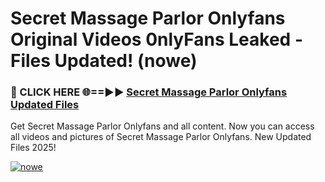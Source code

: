 # Secret Massage Parlor Onlyfans Original Videos 0nlyFans Leaked - Files Updated! (nowe)

<h3>🔴 CLICK HERE 🌐==►► <a href="https://tinyurl.com/ms9xzufz" rel="nofollow">Secret Massage Parlor Onlyfans Updated Files</a></h3>

Get Secret Massage Parlor Onlyfans and all content. Now you can access all videos and pictures of Secret Massage Parlor Onlyfans. New Updated Files 2025!

[![nowe](https://i.imgur.com/PQ7UWWw.gif)](https://tinyurl.com/ms9xzufz)
